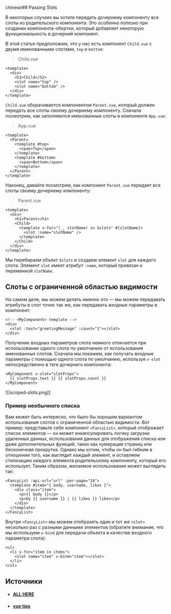 chinese## Passing Slots

В некоторых случаях вы хотите передать дочернему компоненту все слоты из родительского компонента. Это особенно полезно при создании компонента-обертки, который добавляет некоторую функциональность в дочерний компонент.

В этой статье предположим, что у нас есть компонент `Child.vue` с двумя именованными слотами, `top` и `bottom`:

> Child.vue

```tsx
<template>
  <div>
    <h2>Child</h2>
    <slot name="top" />
    <slot name="bottom" />
  </div>
</template>
```

`Child.vue` оборачивается компонентом `Parent.vue`, который должен передать все слоты своему дочернему компоненту. Сначала посмотрим, как заполняются именованные слоты в компоненте `App.vue`:

> App.vue

```tsx
<template>
  <Parent>
    <template #top>
      <span>Top</span>
    </template>
    <template #bottom>
      <span>Bottom</span>
    </template>
  </Parent>
</template>
```

Наконец, давайте посмотрим, как компонент `Parent.vue` передает все слоты своему дочернему компоненту:

> Parent.vue

```tsx
<template>
  <div>
    <h1>Parent</h1>
    <Child>
      <template v-for="(_, slotName) in $slots" #[slotName]>
        <slot :name="slotName" />
      </template>
    </Child>
  </div>
</template>
```

Мы перебираем объект `$slots` и создаем элемент `slot` для каждого слота. Элемент `slot` имеет атрибут `:name`, который привязан к переменной `slotName`.

## Слоты с ограниченной областью видимости

На самом деле, мы можем делать именно это — мы можем передавать атрибуты в слот точно так же, как передавать входные параметры в компонент:

```tsx
<!-- <MyComponent> template -->
<div>
  <slot :text="greetingMessage" :count="1"></slot>
</div>
```

Получение входных параметров слота немного отличается при использовании одного слота по умолчанию от использования именованных слотов. Сначала мы покажем, как получать входные параметры с помощью одного слота по умолчанию, используя `v-slot` непосредственно в теге дочернего компонента:

```tsx
<MyComponent v-slot="slotProps">
  {{ slotProps.text }} {{ slotProps.count }}
</MyComponent>
```

![[scoped-slots.png]]

### Пример необычного списка

Вам может быть интересно, что было бы хорошим вариантом использования слотов с ограниченной областью видимости. Вот пример: представьте себе компонент `<FancyList>`, который отображает список элементов — он может инкапсулировать логику загрузки удаленных данных, использования данных для отображения списка или даже дополнительных функций, таких как нумерация страниц или бесконечная прокрутка. Однако мы хотим, чтобы он был гибким в отношении того, как выглядит каждый элемент, и оставляем стилизацию каждого элемента родительскому компоненту, который его использует. Таким образом, желаемое использование может выглядеть так:

```tsx
<FancyList :api-url="url" :per-page="10">
  <template #item="{ body, username, likes }">
    <div class="item">
      <p>{{ body }}</p>
      <p>by {{ username }} | {{ likes }} likes</p>
    </div>
  </template>
</FancyList>
```

Внутри `<FancyList>` мы можем отобразить один и тот же `<slot>` несколько раз с разными данными элементов (обратите внимание, что мы используем `v-bind` для передачи объекта в качестве входного параметра слота):

```tsx
<ul>
  <li v-for="item in items">
    <slot name="item" v-bind="item"></slot>
  </li>
</ul>
```

## Источники
- #### [ALL HERE](https://vuejs.org/guide/components/slots.html)
- #### [vue tips](https://mokkapps.de/vue-tips/passing-slots-to-child-components)
